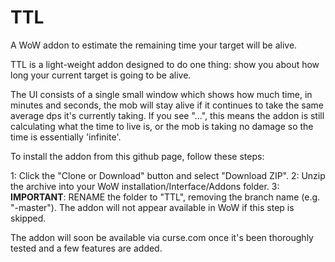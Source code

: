 # TTL

A WoW addon to estimate the remaining time your target will be alive.

TTL is a light-weight addon designed to do one thing: show you about how long your current target is going to be alive.

The UI consists of a single small window which shows how much time, in minutes and seconds, the mob will stay alive if it continues to take
the same average dps it's currently taking. If you see "...", this means the addon is still calculating what the time to live is, or the mob
is taking no damage so the time is essentially 'infinite'. 

To install the addon from this github page, follow these steps:

1: Click the "Clone or Download" button and select "Download ZIP".
2: Unzip the archive into your WoW installation/Interface/Addons folder.
3: **IMPORTANT**: RENAME the folder to "TTL", removing the branch name (e.g. "-master"). The addon will not appear available in WoW if this step is skipped.

The addon will soon be available via curse.com once it's been thoroughly tested and a few features are added.
